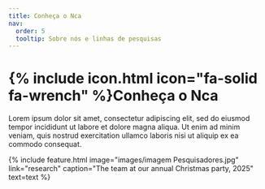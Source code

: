 ```yaml
---
title: Conheça o Nca 
nav:
  order: 5
  tooltip: Sobre nós e linhas de pesquisas
---
```

# {% include icon.html icon="fa-solid fa-wrench" %}Conheça o Nca


Lorem ipsum dolor sit amet, consectetur adipiscing elit, sed do eiusmod tempor incididunt ut labore et dolore magna aliqua.
Ut enim ad minim veniam, quis nostrud exercitation ullamco laboris nisi ut aliquip ex ea commodo consequat.



{%
  include feature.html
  image="images/imagem Pesquisadores.jpg"
  link="research"
  caption="The team at our annual Christmas party, 2025"
  text=text
%}